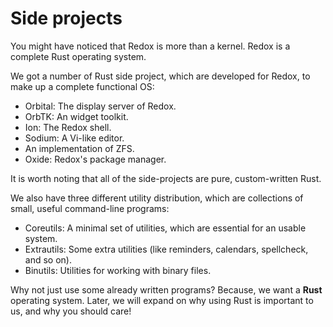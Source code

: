 Side projects
=============

You might have noticed that Redox is more than a kernel. Redox is a complete Rust operating system.

We got a number of Rust side project, which are developed for Redox, to make up a complete functional OS:

- Orbital: The display server of Redox.
- OrbTK: An widget toolkit.
- Ion: The Redox shell.
- Sodium: A Vi-like editor.
- An implementation of ZFS.
- Oxide: Redox's package manager.

It is worth noting that all of the side-projects are pure, custom-written Rust.

We also have three different utility distribution, which are collections of small, useful command-line programs:
- Coreutils: A minimal set of utilities, which are essential for an usable system.
- Extrautils: Some extra utilities (like reminders, calendars, spellcheck, and so on).
- Binutils: Utilities for working with binary files.

Why not just use some already written programs? Because, we want a **Rust** operating system. Later, we will expand on why using Rust is important to us, and why you should care!
